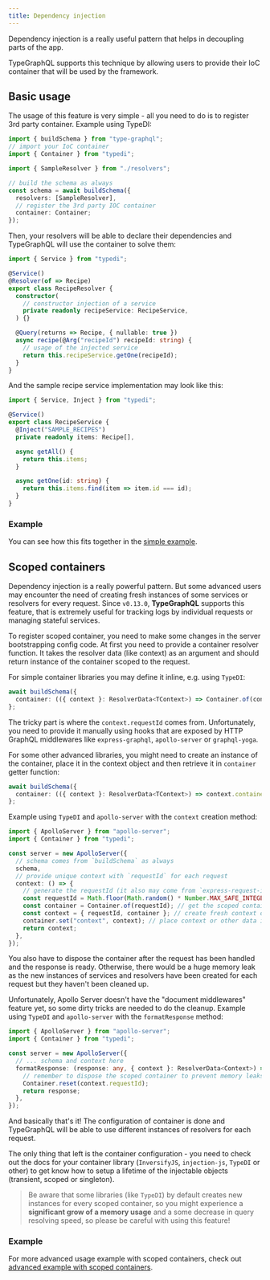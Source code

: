 ```yaml
---
title: Dependency injection
---
```


Dependency injection is a really useful pattern that helps in decoupling parts of the app.

TypeGraphQL supports this technique by allowing users to provide their IoC container that will be used by the framework.

## Basic usage

The usage of this feature is very simple - all you need to do is to register 3rd party container. Example using TypeDI:

```typescript
import { buildSchema } from "type-graphql";
// import your IoC container
import { Container } from "typedi";

import { SampleResolver } from "./resolvers";

// build the schema as always
const schema = await buildSchema({
  resolvers: [SampleResolver],
  // register the 3rd party IOC container
  container: Container;
});
```

Then, your resolvers will be able to declare their dependencies and TypeGraphQL will use the container to solve them:

```typescript
import { Service } from "typedi";

@Service()
@Resolver(of => Recipe)
export class RecipeResolver {
  constructor(
    // constructor injection of a service
    private readonly recipeService: RecipeService,
  ) {}

  @Query(returns => Recipe, { nullable: true })
  async recipe(@Arg("recipeId") recipeId: string) {
    // usage of the injected service
    return this.recipeService.getOne(recipeId);
  }
}
```

And the sample recipe service implementation may look like this:

```typescript
import { Service, Inject } from "typedi";

@Service()
export class RecipeService {
  @Inject("SAMPLE_RECIPES")
  private readonly items: Recipe[],

  async getAll() {
    return this.items;
  }

  async getOne(id: string) {
    return this.items.find(item => item.id === id);
  }
}
```

### Example

You can see how this fits together in the [simple example](https://github.com/19majkel94/type-graphql/tree/master/examples/using-container).

## Scoped containers

Dependency injection is a really powerful pattern. But some advanced users may encounter the need of creating fresh instances of some services or resolvers for every request. Since `v0.13.0`, **TypeGraphQL** supports this feature, that is extremely useful for tracking logs by individual requests or managing stateful services.

To register scoped container, you need to make some changes in the server bootstrapping config code.
At first you need to provide a container resolver function. It takes the resolver data (like context) as an argument and should return instance of the container scoped to the request.

For simple container libraries you may define it inline, e.g. using `TypeDI`:

```typescript
await buildSchema({
  container: (({ context }: ResolverData<TContext>) => Container.of(context.requestId));
};
```

The tricky part is where the `context.requestId` comes from. Unfortunately, you need to provide it manually using hooks that are exposed by HTTP GraphQL middlewares like `express-graphql`, `apollo-server` or `graphql-yoga`.

For some other advanced libraries, you might need to create an instance of the container, place it in the context object and then retrieve it in `container` getter function:

```typescript
await buildSchema({
  container: (({ context }: ResolverData<TContext>) => context.container);
};
```

Example using `TypeDI` and `apollo-server` with the `context` creation method:

```typescript
import { ApolloServer } from "apollo-server";
import { Container } from "typedi";

const server = new ApolloServer({
  // schema comes from `buildSchema` as always
  schema,
  // provide unique context with `requestId` for each request
  context: () => {
    // generate the requestId (it also may come from `express-request-id` or other middleware)
    const requestId = Math.floor(Math.random() * Number.MAX_SAFE_INTEGER); // uuid-like
    const container = Container.of(requestId); // get the scoped container
    const context = { requestId, container }; // create fresh context object
    container.set("context", context); // place context or other data in container
    return context;
  },
});
```

You also have to dispose the container after the request has been handled and the response is ready. Otherwise, there would be a huge memory leak as the new instances of services and resolvers have been created for each request but they haven't been cleaned up.

Unfortunately, Apollo Server doesn't have the "document middlewares" feature yet, so some dirty tricks are needed to do the cleanup.
Example using `TypeDI` and `apollo-server` with the `formatResponse` method:

```typescript
import { ApolloServer } from "apollo-server";
import { Container } from "typedi";

const server = new ApolloServer({
  // ... schema and context here
  formatResponse: (response: any, { context }: ResolverData<Context>) => {
    // remember to dispose the scoped container to prevent memory leaks
    Container.reset(context.requestId);
    return response;
  },
});
```

And basically that's it! The configuration of container is done and TypeGraphQL will be able to use different instances of resolvers for each request.

The only thing that left is the container configuration - you need to check out the docs for your container library (`InversifyJS`, `injection-js`, `TypeDI` or other) to get know how to setup a lifetime of the injectable objects (transient, scoped or singleton).

> Be aware that some libraries (like `TypeDI`) by default creates new instances for every scoped container, so you might experience a **significant grow of a memory usage** and a some decrease in query resolving speed, so please be careful with using this feature!

### Example

For more advanced usage example with scoped containers, check out [advanced example with scoped containers](https://github.com/19majkel94/type-graphql/tree/master/examples/using-scoped-container).
